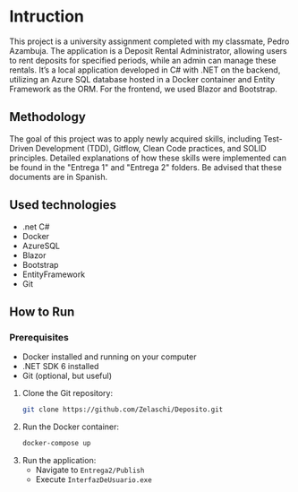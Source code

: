 # Intruction
This project is a university assignment completed with my classmate, Pedro Azambuja. The application is a Deposit Rental Administrator, allowing users to rent deposits for specified periods, while an admin can manage these rentals. It’s a local application developed in C# with .NET on the backend, utilizing an Azure SQL database hosted in a Docker container and Entity Framework as the ORM. For the frontend, we used Blazor and Bootstrap.

## Methodology
The goal of this project was to apply newly acquired skills, including Test-Driven Development (TDD), Gitflow, Clean Code practices, and SOLID principles. Detailed explanations of how these skills were implemented can be found in the "Entrega 1" and "Entrega 2" folders. Be advised that these documents are in Spanish.


## Used technologies
- .net C#
- Docker
- AzureSQL
- Blazor
- Bootstrap
- EntityFramework
- Git

## How to Run

### Prerequisites

- Docker installed and running on your computer
- .NET SDK 6 installed
- Git (optional, but useful)

1. Clone the Git repository:
    ```bash
    git clone https://github.com/Zelaschi/Deposito.git
    ```
2. Run the Docker container:
    ```bash
    docker-compose up
    ```
3. Run the application:
    - Navigate to `Entrega2/Publish`
    - Execute `InterfazDeUsuario.exe`